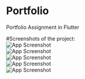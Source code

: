 # Portfolio
Portfolio Assignment in Flutter <br>

#Screenshots of the project: <br> 
![App Screenshot](assets/homepage.png) <br>
![App Screenshot](assets/personal.png) <br>
![App Screenshot](assets/sk.png) <br>
![App Screenshot](assets/edu.png) <br>
![App Screenshot](assets/exp.png) <br>


